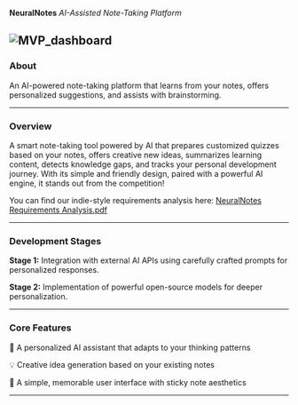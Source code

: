 **NeuralNotes**
*AI-Assisted Note-Taking Platform*

![MVP_dashboard](https://github.com/user-attachments/assets/eae8c893-72b9-4066-b60d-87308891421c)
---

### **About**

An AI-powered note-taking platform that learns from your notes, offers personalized suggestions, and assists with brainstorming.

---

### **Overview**

A smart note-taking tool powered by AI that prepares customized quizzes based on your notes, offers creative new ideas, summarizes learning content, detects knowledge gaps, and tracks your personal development journey. With its simple and friendly design, paired with a powerful AI engine, it stands out from the competition!

You can find our indie-style requirements analysis here: [NeuralNotes Requirements Analysis.pdf](https://github.com/user-attachments/files/20109807/NeuralNotes.Requirements.Analysis.pdf)


---

### **Development Stages**

**Stage 1:** Integration with external AI APIs using carefully crafted prompts for personalized responses.

**Stage 2:** Implementation of powerful open-source models for deeper personalization.

---

### **Core Features**

🧠 A personalized AI assistant that adapts to your thinking patterns

💡 Creative idea generation based on your existing notes

🎯 A simple, memorable user interface with sticky note aesthetics

---


